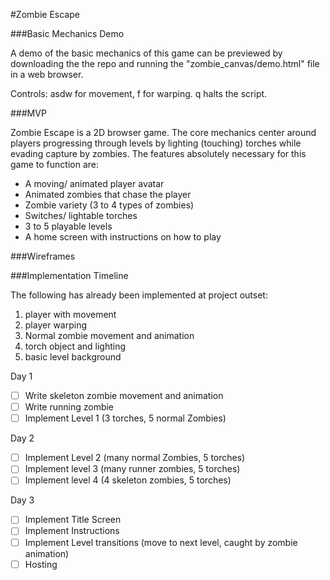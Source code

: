 #Zombie Escape

###Basic Mechanics Demo

A demo of the basic mechanics of this game can be previewed by downloading the
the repo and running the "zombie_canvas/demo.html" file in a web browser.

Controls: asdw for movement, f for warping. q halts the script.

###MVP

Zombie Escape is a 2D browser game. The core mechanics center around players
progressing through levels by lighting (touching) torches while evading capture
by zombies. The features absolutely necessary for this game to function are:

* A moving/ animated player avatar
* Animated zombies that chase the player
* Zombie variety (3 to 4 types of zombies)
* Switches/ lightable torches
* 3 to 5 playable levels
* A home screen with instructions on how to play

###Wireframes

###Implementation Timeline

The following has already been implemented at project outset:

1) player with movement
2) player warping
3) Normal zombie movement and animation
4) torch object and lighting
5) basic level background

Day 1

- [ ] Write skeleton zombie movement and animation
- [ ] Write running zombie
- [ ] Implement Level 1 (3 torches, 5 normal Zombies)

Day 2

- [ ] Implement Level 2 (many normal Zombies, 5 torches)
- [ ] Implement level 3 (many runner zombies, 5 torches)
- [ ] Implement level 4 (4 skeleton zombies, 5 torches)

Day 3

- [ ] Implement Title Screen
- [ ] Implement Instructions
- [ ] Implement Level transitions (move to next level, caught by zombie animation)
- [ ] Hosting
